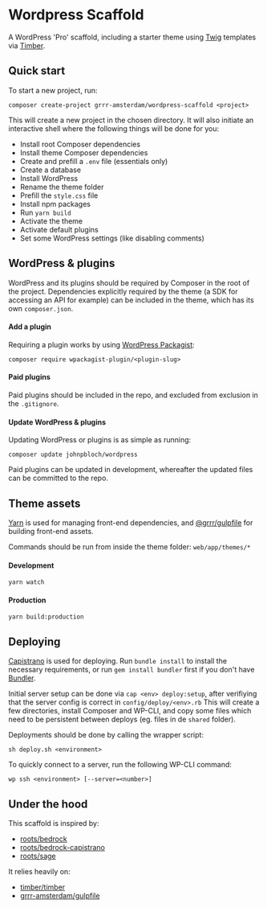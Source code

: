 # Wordpress Scaffold

A WordPress 'Pro' scaffold, including a starter theme using [Twig](https://twig.symfony.com/) templates via [Timber](https://github.com/timber/timber/).

## Quick start

To start a new project, run:

```
composer create-project grrr-amsterdam/wordpress-scaffold <project>
```

This will create a new project in the chosen directory. It will also initiate an interactive shell where the following things will be done for you:

- Install root Composer dependencies
- Install theme Composer dependencies
- Create and prefill a `.env` file (essentials only)
- Create a database
- Install WordPress
- Rename the theme folder
- Prefill the `style.css` file
- Install npm packages
- Run `yarn build`
- Activate the theme
- Activate default plugins
- Set some WordPress settings (like disabling comments)

## WordPress & plugins

WordPress and its plugins should be required by Composer in the root of the project. Dependencies explicitly required by the theme (a SDK for accessing an API for example) can be included in the theme, which has its own `composer.json`.

#### Add a plugin

Requiring a plugin works by using [WordPress Packagist](https://wpackagist.org/):

```
composer require wpackagist-plugin/<plugin-slug>
```

#### Paid plugins

Paid plugins should be included in the repo, and excluded from exclusion in the `.gitignore`.

#### Update WordPress & plugins

Updating WordPress or plugins is as simple as running:

```
composer update johnpbloch/wordpress
```

Paid plugins can be updated in development, whereafter the updated files can be committed to the repo.

## Theme assets

[Yarn](https://github.com/yarnpkg/yarn) is used for managing front-end dependencies, and [@grrr/gulpfile](https://github.com/grrr-amsterdam/gulpfile) for building front-end assets.

Commands should be run from inside the theme folder: `web/app/themes/*`

#### Development

```
yarn watch
```

#### Production
```
yarn build:production
```

## Deploying

[Capistrano](https://github.com/capistrano/capistrano) is used for deploying.
Run `bundle install` to install the necessary requirements, or run `gem install bundler` first if you don't have [Bundler](https://github.com/bundler/bundler).

Initial server setup can be done via `cap <env> deploy:setup`, after verifiying that the server config is correct in `config/deploy/<env>.rb` This will create a few directories, install Composer and WP-CLI, and copy some files which need to be persistent between deploys (eg. files in de `shared` folder).

Deployments should be done by calling the wrapper script:

```
sh deploy.sh <environment>
```

To quickly connect to a server, run the following WP-CLI command:

```
wp ssh <environment> [--server=<number>]
```

## Under the hood

This scaffold is inspired by:

- [roots/bedrock](https://github.com/roots/bedrock/)
- [roots/bedrock-capistrano](https://github.com/roots/bedrock-capistrano/)
- [roots/sage](https://github.com/roots/sage/)

It relies heavily on:

- [timber/timber](https://github.com/timber/timber/)
- [grrr-amsterdam/gulpfile](https://github.com/grrr-amsterdam/gulpfile/)
